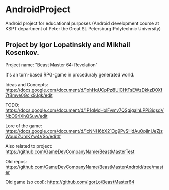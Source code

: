# AndroidProject
Android project for educational purposes (Android development course at KSPT department of Peter the Great St. Petersburg Polytechnic University)

## Project by Igor Lopatinskiy and Mikhail Kosenkov.
Project name: "Beast Master 64: Revelation"

It's an turn-based RPG-game in proceduraly generated world.

Ideas and Concepts:
https://docs.google.com/document/d/1ohHqUCpPz8UiCHtTsEWzDkkzD0Xf7tBmve0Gcix9Jqk/edit

TODO:
https://docs.google.com/document/d/1P1qMcHolFvmv7QSgjgalhLPPi3igsdVNbO9rlXhQSuw/edit

Lore of the game:
https://docs.google.com/document/d/1cNNH6bX213g9PvSHdAuOpjlnUeZjzWoudZUmKYw4VSo/edit#

Also related to project:
https://github.com/GameDevCompanyName/BeastMasterTest

Old repos:
https://github.com/GameDevCompanyName/BeastMasterAndroid/tree/master

Old game (so cool):
https://github.com/IgorLo/BeastMaster64